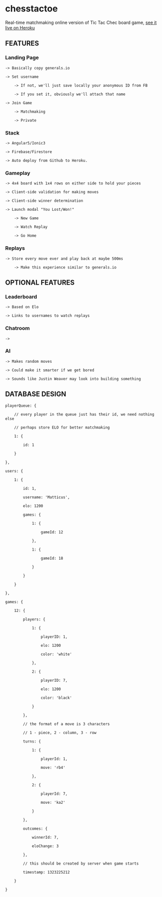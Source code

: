 

# chesstactoe

Real-time matchmaking online version of Tic Tac Chec board game, [see it live on Heroku](https://chesstactoe.herokuapp.com/)

## FEATURES

### Landing Page

    -> Basically copy generals.io

    -> Set username

        -> If not, we'll just save locally your anonymous ID from FB

        -> If you set it, obviously we'll attach that name

    -> Join Game

        -> Matchmaking

        -> Private

### Stack

    -> Angular5/Ionic3

    -> Firebase/Firestore

    -> Auto deploy from Github to Heroku.

### Gameplay

    -> 4x4 board with 1x4 rows on either side to hold your pieces

    -> Client-side validation for making moves

    -> Client-side winner determination

    -> Launch modal "You Lost/Won!"

        -> New Game

        -> Watch Replay

        -> Go Home

### Replays

    -> Store every move ever and play back at maybe 500ms

        -> Make this experience similar to generals.io

## OPTIONAL FEATURES

### Leaderboard

    -> Based on Elo

    -> Links to usernames to watch replays

### Chatroom

    ->

### AI

    -> Makes random moves

    -> Could make it smarter if we get bored
    
    -> Sounds like Justin Weaver may look into building something

## DATABASE DESIGN



    playerQueue: {

        // every player in the queue just has their id, we need nothing else

        // perhaps store ELO for better matchmaking

        1: {

            id: 1

        }

    },

    users: {

        1: {

            id: 1,

            username: 'Matticus',

            elo: 1200

            games: {

                1: {

                    gameId: 12

                },

                1: {

                    gameId: 18

                }

            }

        }

    },

    games: {

        12: {

            players: {

                1: {

                    playerID: 1,

                    elo: 1200

                    color: 'white'

                },

                2: {

                    playerID: 7,

                    elo: 1200

                    color: 'black'

                }

            },

            // the format of a move is 3 characters

            // 1 - piece, 2 - column, 3 - row

            turns: {

                1: {

                    playerId: 1,

                    move: 'rb4'

                },

                2: {

                    playerId: 7,

                    move: 'ka2'

                }

            },

            outcomes: {

                winnerId: 7,

                eloChange: 3

            },

            // this should be created by server when game starts

            timestamp: 1323225212

        }

    }


